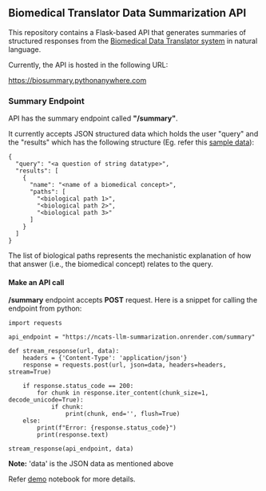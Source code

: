 ## Biomedical Translator Data Summarization API

This repository contains a Flask-based API that generates summaries of structured responses from the [Biomedical Data Translator system](https://ui.transltr.io/demo) in natural language.

Currently, the API is hosted in the following URL:

https://biosummary.pythonanywhere.com

### Summary Endpoint

API has the summary endpoint called **"/summary"**.

It currently accepts JSON structured data which holds the user "query" and the "results" which has the following structure (Eg. refer this [sample data](https://github.com/karthiksoman/ncats_llm_summarization/blob/main/sample_data/mvp1-2ad7c20f-c252-4c15-bdf2-f4e4b5e7b50c.json)):

```
{
  "query": "<a question of string datatype>",
  "results": [
    {
      "name": "<name of a biomedical concept>",
      "paths": [
        "<biological path 1>",
        "<biological path 2>",
        "<biological path 3>"
      ]
    }
  ]
}
```

The list of biological paths represents the mechanistic explanation of how that answer (i.e., the biomedical concept) relates to the query.

#### Make an API call

**/summary** endpoint accepts **POST** request. Here is a snippet for calling the endpoint from python:

```
import requests

api_endpoint = "https://ncats-llm-summarization.onrender.com/summary"

def stream_response(url, data):
    headers = {'Content-Type': 'application/json'}
    response = requests.post(url, json=data, headers=headers, stream=True)
    
    if response.status_code == 200:
        for chunk in response.iter_content(chunk_size=1, decode_unicode=True):
            if chunk:
                print(chunk, end='', flush=True)
    else:
        print(f"Error: {response.status_code}")
        print(response.text)

stream_response(api_endpoint, data)
```

**Note:** 'data' is the JSON data as mentioned above

Refer [demo](https://github.com/karthiksoman/ncats_llm_summarization/blob/main/demo.ipynb) notebook for more details.
